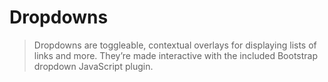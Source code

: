 # Dropdowns

> Dropdowns are toggleable, contextual overlays for displaying lists of links and more. They’re made interactive with the included Bootstrap dropdown JavaScript plugin.
